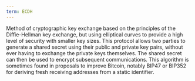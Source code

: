 ```yaml
---
term: ECDH
---
```


Method of cryptographic key exchange based on the principles of the Diffie-Hellman key exchange, but using elliptical curves to provide a high level of security with smaller key sizes. This protocol allows two parties to generate a shared secret using their public and private key pairs, without ever having to exchange the private keys themselves. The shared secret can then be used to encrypt subsequent communications. This algorithm is sometimes found in proposals to improve Bitcoin, notably BIP47 or BIP352 for deriving fresh receiving addresses from a static identifier.